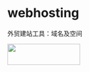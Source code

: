 # webhosting
外贸建站工具：域名及空间

<img src="https://www.toolsily.com/wp-content/uploads/2017/09/bluehost-webhosting.jpg" alt="" width="163" height="48" class="alignnone size-full wp-image-191" />
<a href="http://www.bluehost.com/track/liwu/bluehost1" 
江湖人称“蓝色主机”。针对外贸人的首选主机建站美国提供商。6年续费，稳定安全快速。

